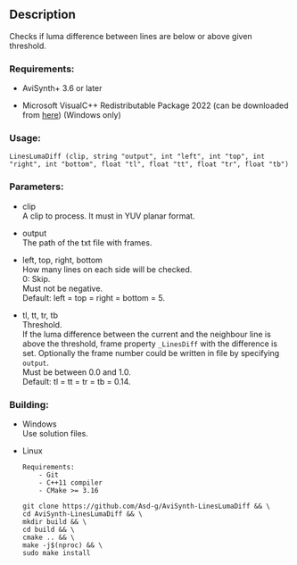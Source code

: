 ## Description

Checks if luma difference between lines are below or above given threshold.

### Requirements:

- AviSynth+ 3.6 or later

- Microsoft VisualC++ Redistributable Package 2022 (can be downloaded from [here](https://github.com/abbodi1406/vcredist/releases)) (Windows only)

### Usage:

```
LinesLumaDiff (clip, string "output", int "left", int "top", int "right", int "bottom", float "tl", float "tt", float "tr", float "tb")
```

### Parameters:

- clip\
    A clip to process. It must in YUV planar format.    
    
- output\
    The path of the txt file with frames.
    
- left, top, right, bottom\
    How many lines on each side will be checked.\
    0: Skip.\
    Must not be negative.\
    Default: left = top = right = bottom = 5.

- tl, tt, tr, tb\
    Threshold.\
    If the luma difference between the current and the neighbour line is above the threshold, frame property `_LinesDiff` with the difference is set. Optionally the frame number could be written in file by specifying `output`.\
    Must be between 0.0 and 1.0.\
    Default: tl = tt = tr = tb = 0.14.

### Building:

- Windows\
    Use solution files.

- Linux
    ```
    Requirements:
        - Git
        - C++11 compiler
        - CMake >= 3.16
    ```
    ```
    git clone https://github.com/Asd-g/AviSynth-LinesLumaDiff && \
    cd AviSynth-LinesLumaDiff && \
    mkdir build && \
    cd build && \
    cmake .. && \
    make -j$(nproc) && \
    sudo make install
    ```
